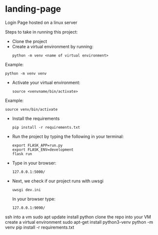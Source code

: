 # landing-page
Login Page hosted on a linux server

Steps to take in running this project:

*   Clone the project
*   Create a virtual environment by running:
    ```
    python -m venv <name of virtual environment>
    ```
Example:
```
python -m venv venv
```
*   Activate your virtual environment:
    ```
    source <venvname/bin/activate>
    ```
Example:
```
source venv/bin/activate
```

*   Install the requirements
    ```
    pip install -r requirements.txt
    ```

*   Run the project by typing the following in your terminal:
    ```
    export FLASK_APP=run.py
    export FLASK_ENV=development
    flask run
    ```

*   Type in your browser:
    ```
    127.0.0.1:5000/
    ```
*   Next, we check if our project runs with uwsgi
    ```
    uwsgi dev.ini
    ```
    In your browser type:
    ```
    127.0.0.1:9090/
    ```

ssh into a vm
sudo apt update
install python
clone the repo into your VM
create a virtual environment
    sudo apt-get install python3-venv
    python -m venv <venvname>
pip install -r requirements.txt

